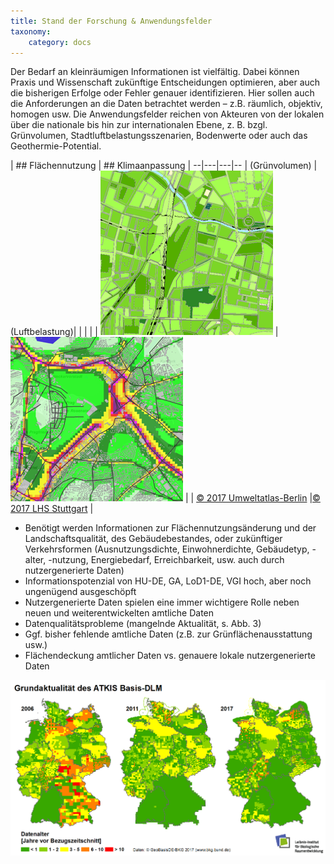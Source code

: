 ```yaml
---
title: Stand der Forschung & Anwendungsfelder
taxonomy:
    category: docs
---
```


Der Bedarf an kleinräumigen Informationen ist vielfältig. Dabei können Praxis und Wissenschaft zukünftige Entscheidungen optimieren, aber auch die bisherigen Erfolge oder Fehler genauer identifizieren. Hier sollen auch die Anforderungen an die Daten betrachtet werden – z.B. räumlich, objektiv, homogen usw. Die Anwendungsfelder reichen von Akteuren von der lokalen über die nationale bis hin zur internationalen Ebene, z. B. bzgl. Grünvolumen, Stadtluftbelastungsszenarien, Bodenwerte oder auch das Geothermie-Potential.


  | ## Flächennutzung  | ## Klimaanpassung |
--|---|---|--
  | (Grünvolumen)  |   (Luftbelastung)|    |   |   |
  | ![](/pages/08.Monitoring/01.vorlesung/02.anwendung/abb_gruenvolumen_ua_berlin.png)  |  ![](/pages/08.Monitoring/01.vorlesung/02.anwendung/abb_luftbelastung_lhs_sttutgart.png) |
  | [© 2017 Umweltatlas-Berlin](http://fbinter.stadt-berlin.de/fb/index.jsp?loginkey=showMap&mapId=wmsk05_09_gruendvol2010@senstadt)  |[© 2017 LHS Stuttgart](http://gis6.stuttgart.de/maps/index.html?karte=stadtklima&embedded=true#basemap=0&centerX=3516118.9675944396&centerY=5406021.037465078&scale=25000&layerIds=279.281)   |




- Benötigt werden Informationen zur Flächennutzungsänderung und der Landschaftsqualität, des Gebäudebestandes, oder zukünftiger Verkehrsformen (Ausnutzungsdichte, Einwohnerdichte, Gebäudetyp, -alter, -nutzung, Energiebedarf, Erreichbarkeit, usw. auch durch nutzergenerierte Daten)
- Informationspotenzial von HU-DE, GA, LoD1-DE, VGI hoch, aber noch ungenügend ausgeschöpft
- Nutzergenerierte Daten spielen eine immer wichtigere Rolle neben neuen und weiterentwickelten amtliche Daten
- Datenqualitätsprobleme (mangelnde Aktualität, s. Abb. 3)
- Ggf. bisher fehlende amtliche Daten (z.B. zur Grünflächenausstattung usw.)
- Flächendeckung amtlicher Daten vs. genauere lokale nutzergenerierte Daten


![abb_atkisdaten_qualitat_trend](abb_atkisdaten_qualitat_trend.png)
